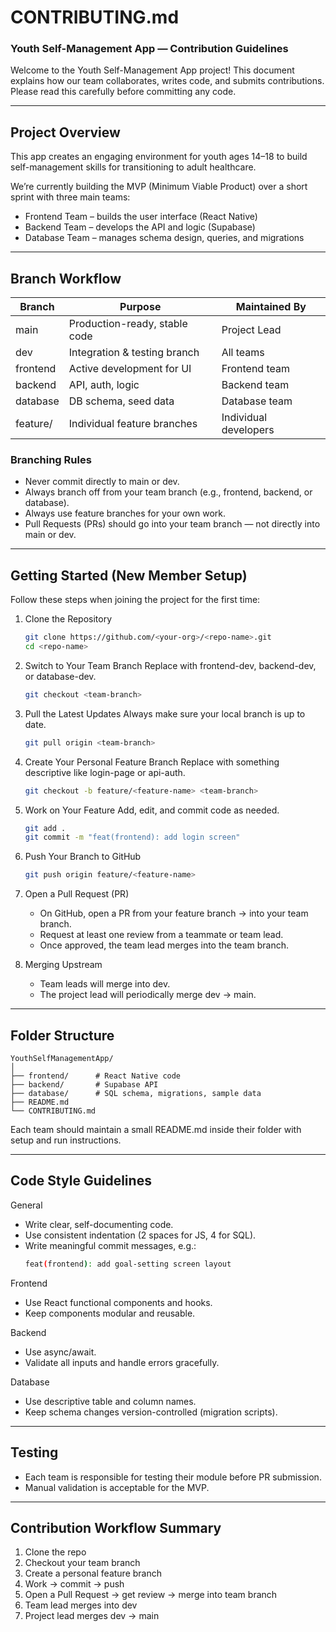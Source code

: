 # CONTRIBUTING.md
### Youth Self-Management App — Contribution Guidelines

Welcome to the Youth Self-Management App project!
This document explains how our team collaborates, writes code, and submits contributions.
Please read this carefully before committing any code.

---

## Project Overview

This app creates an engaging environment for youth ages 14–18 to build self-management skills for transitioning to adult healthcare.

We’re currently building the MVP (Minimum Viable Product) over a short sprint with three main teams:

- Frontend Team – builds the user interface (React Native)
- Backend Team – develops the API and logic (Supabase)
- Database Team – manages schema design, queries, and migrations

---

## Branch Workflow

| Branch | Purpose | Maintained By |
|--------|----------|---------------|
| main | Production-ready, stable code | Project Lead |
| dev | Integration & testing branch | All teams |
| frontend | Active development for UI | Frontend team |
| backend | API, auth, logic | Backend team |
| database | DB schema, seed data | Database team |
| feature/<name> | Individual feature branches | Individual developers |

### Branching Rules

- Never commit directly to main or dev.
- Always branch off from your team branch (e.g., frontend, backend, or database).
- Always use feature branches for your own work.
- Pull Requests (PRs) should go into your team branch — not directly into main or dev.

---

## Getting Started (New Member Setup)

Follow these steps when joining the project for the first time:

1. Clone the Repository
   ```bash
   git clone https://github.com/<your-org>/<repo-name>.git
   cd <repo-name>
   ```

2. Switch to Your Team Branch
   Replace <team-branch> with frontend-dev, backend-dev, or database-dev.
   ```bash
   git checkout <team-branch>
   ```

3. Pull the Latest Updates
   Always make sure your local branch is up to date.
   ```bash
   git pull origin <team-branch>
   ```

4. Create Your Personal Feature Branch
   Replace <feature-name> with something descriptive like login-page or api-auth.
   ```bash
   git checkout -b feature/<feature-name> <team-branch>
   ```

5. Work on Your Feature
   Add, edit, and commit code as needed.
   ```bash
   git add .
   git commit -m "feat(frontend): add login screen"
   ```

6. Push Your Branch to GitHub
   ```bash
   git push origin feature/<feature-name>
   ```

7. Open a Pull Request (PR)
   - On GitHub, open a PR from your feature branch → into your team branch.
   - Request at least one review from a teammate or team lead.
   - Once approved, the team lead merges into the team branch.

8. Merging Upstream
   - Team leads will merge into dev.
   - The project lead will periodically merge dev → main.

---

## Folder Structure

```
YouthSelfManagementApp/
│
├── frontend/      # React Native code
├── backend/       # Supabase API
├── database/      # SQL schema, migrations, sample data
├── README.md
└── CONTRIBUTING.md
```

Each team should maintain a small README.md inside their folder with setup and run instructions.

---

## Code Style Guidelines

General
- Write clear, self-documenting code.
- Use consistent indentation (2 spaces for JS, 4 for SQL).
- Write meaningful commit messages, e.g.:
  ```bash
  feat(frontend): add goal-setting screen layout
  ```

Frontend
- Use React functional components and hooks.
- Keep components modular and reusable.

Backend
- Use async/await.
- Validate all inputs and handle errors gracefully.

Database
- Use descriptive table and column names.
- Keep schema changes version-controlled (migration scripts).

---

## Testing

- Each team is responsible for testing their module before PR submission.
- Manual validation is acceptable for the MVP.

---

## Contribution Workflow Summary

1. Clone the repo
2. Checkout your team branch
3. Create a personal feature branch
4. Work → commit → push
5. Open a Pull Request → get review → merge into team branch
6. Team lead merges into dev
7. Project lead merges dev → main
